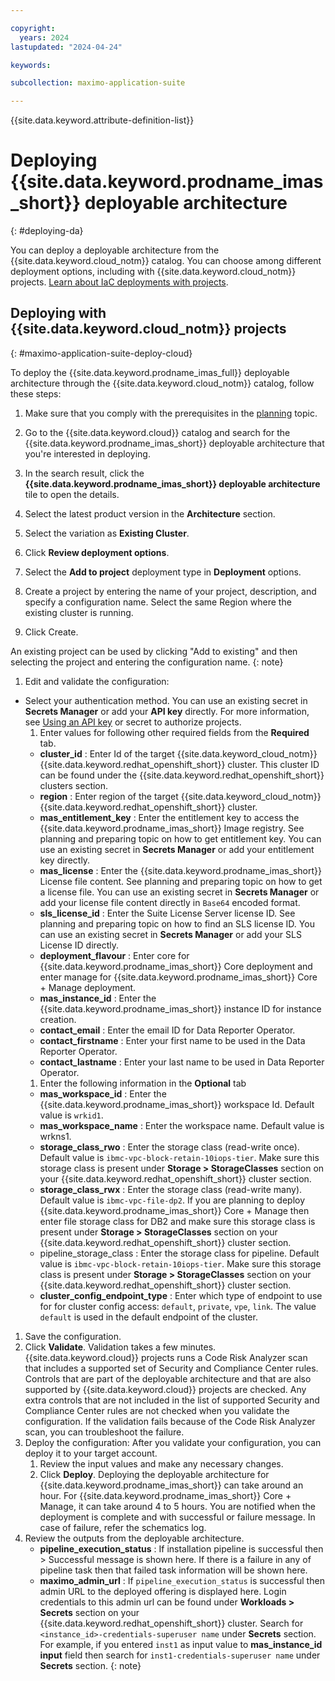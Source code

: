 ```yaml
---

copyright:
  years: 2024
lastupdated: "2024-04-24"

keywords:

subcollection: maximo-application-suite

---
```



{{site.data.keyword.attribute-definition-list}}

# Deploying {{site.data.keyword.prodname_imas_short}} deployable architecture
{: #deploying-da}

You can deploy a deployable architecture from the {{site.data.keyword.cloud_notm}} catalog. You can choose among different deployment options, including with {{site.data.keyword.cloud_notm}} projects. [Learn about IaC deployments with projects](/docs/secure-enterprise?topic=secure-enterprise-understanding-projects).

## Deploying with {{site.data.keyword.cloud_notm}} projects
{: #maximo-application-suite-deploy-cloud}

To deploy the {{site.data.keyword.prodname_imas_full}} deployable architecture through the {{site.data.keyword.cloud_notm}} catalog, follow these steps:

1. Make sure that you comply with the prerequisites in the [planning](/docs/maximo-application-suite?topic=maximo-application-suite-planning) topic.

1. Go to the {{site.data.keyword.cloud}} catalog and search for the {{site.data.keyword.prodname_imas_short}} deployable architecture that you're interested in deploying.

1. In the search result, click the **{{site.data.keyword.prodname_imas_short}} deployable architecture** tile to open the details.

1. Select the latest product version in the **Architecture** section.

1. Select the variation as **Existing Cluster**.

1. Click **Review deployment options**.

1. Select the **Add to project** deployment type in **Deployment** options.

1. Create a project by entering the name of your project, description, and specify a configuration name. Select the same Region where the existing cluster is running.
1. Click Create.

 An existing project can be used by clicking "Add to existing" and then selecting the project and entering the configuration name.
 {: note}

1. Edit and validate the configuration:
 - Select your authentication method. You can use an existing secret in **Secrets Manager** or add your **API key** directly. For more information, see [Using an API key](/docs/account?topic=account-userapikey&interface=ui#manage-user-keys) or secret to authorize projects.
   1. Enter values for following other required fields from the **Required** tab.
     - **cluster_id** : Enter Id of the target {{site.data.keyword_cloud_notm}} {{site.data.keyword.redhat_openshift_short}} cluster. This cluster ID can be found under the {{site.data.keyword.redhat_openshift_short}} clusters section.
     - **region** : Enter region of the target {{site.data.keyword_cloud_notm}} {{site.data.keyword.redhat_openshift_short}} cluster.
     - **mas_entitlement_key** : Enter the entitlement key to access the {{site.data.keyword.prodname_imas_short}} Image registry. See planning and preparing topic on how to get entitlement key.
       You can use an existing secret in **Secrets Manager** or add your entitlement key directly.
     - **mas_license** : Enter the {{site.data.keyword.prodname_imas_short}} License file content. See planning and preparing topic on how to get a license file.
       You can use an existing secret in **Secrets Manager** or add your license file content directly in `Base64` encoded format.
     - **sls_license_id** : Enter the Suite License Server license ID. See planning and preparing topic on how to find an SLS license ID.
       You can use an existing secret in **Secrets Manager** or add your SLS License ID directly.
     - **deployment_flavour** : Enter core for {{site.data.keyword.prodname_imas_short}} Core deployment and enter manage for {{site.data.keyword.prodname_imas_short}} Core + Manage deployment.
     - **mas_instance_id** : Enter the {{site.data.keyword.prodname_imas_short}} instance ID for instance creation.
     - **contact_email** : Enter the email ID for Data Reporter Operator.
     - **contact_firstname** : Enter your first name to be used in the Data Reporter Operator.
     - **contact_lastname** : Enter your last name to be used in Data Reporter Operator.
   1. Enter the following information in the **Optional** tab
     - **mas_workspace_id** : Enter the {{site.data.keyword.prodname_imas_short}} workspace Id. Default value is `wrkid1`.
     - **mas_workspace_name** : Enter the workspace name. Default value is wrkns1.
     - **storage_class_rwo** : Enter the storage class (read-write once). Default value is  `ibmc-vpc-block-retain-10iops-tier`.
       Make sure this storage class is present under **Storage > StorageClasses** section on your {{site.data.keyword.redhat_openshift_short}} cluster section.
     - **storage_class_rwx** : Enter the storage class (read-write many). Default value is `ibmc-vpc-file-dp2`.
       If you are planning to deploy {{site.data.keyword.prodname_imas_short}} Core + Manage then enter file storage class for DB2 and make sure this storage class is present under **Storage > StorageClasses** section on your {{site.data.keyword.redhat_openshift_short}} cluster section.
     - pipeline_storage_class : Enter the storage class for pipeline. Default value is `ibmc-vpc-block-retain-10iops-tier`.
       Make sure this storage class is present under **Storage > StorageClasses** section on your {{site.data.keyword.redhat_openshift_short}} cluster section.
     - **cluster_config_endpoint_type** : Enter which type of endpoint to use for for cluster config access: `default`, `private`, `vpe`, `link`. The value `default` is used in the default endpoint of the cluster.
1. Save the configuration.
1. Click **Validate**. Validation takes a few minutes.
     {{site.data.keyword.cloud}} projects runs a Code Risk Analyzer scan that includes a supported set of Security and Compliance Center rules. Controls that are part of the deployable architecture and that are also supported by {{site.data.keyword.cloud}} projects are checked. Any extra controls that are not included in the list of supported Security and Compliance Center rules are not checked when you validate the configuration.
     If the validation fails because of the Code Risk Analyzer scan, you can troubleshoot the failure.
1. Deploy the configuration:
    After you validate your configuration, you can deploy it to your target account.
     1. Review the input values and make any necessary changes.
     1. Click **Deploy**.
       Deploying the deployable architecture for {{site.data.keyword.prodname_imas_short}} can take around an hour. For {{site.data.keyword.prodname_imas_short}} Core + Manage, it can take around 4 to 5 hours.
       You are notified when the deployment is complete and with successful or failure message. In case of failure, refer the schematics log.
1. Review the outputs from the deployable architecture.
   - **pipeline_execution_status** : If installation pipeline is successful then > Successful message is shown here. If there is a failure in any of pipeline task then that failed task information will be shown here.
   - **maximo_admin_url** : If `pipeline_execution_status` is successful then admin URL to the deployed offering is displayed here.
     Login credentials to this admin url can be found under **Workloads > Secrets** section on your {{site.data.keyword.redhat_openshift_short}} cluster. Search for `<instance_id>-credentials-superuser name` under **Secrets** section. For example, if you entered `inst1` as input value to **mas_instance_id input** field then search for `inst1-credentials-superuser name` under **Secrets** section.
     {: note}
